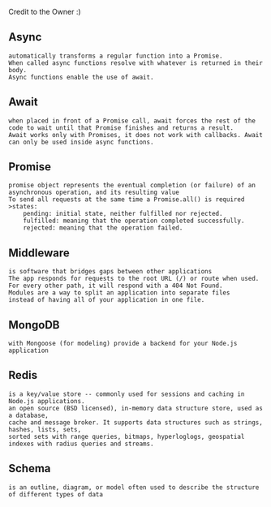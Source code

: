 Credit to the Owner :)
## <h2>Async</h2>
    automatically transforms a regular function into a Promise.
    When called async functions resolve with whatever is returned in their body.
    Async functions enable the use of await.
## <h2>Await</h2>
    when placed in front of a Promise call, await forces the rest of the code to wait until that Promise finishes and returns a result.
    Await works only with Promises, it does not work with callbacks. Await can only be used inside async functions.
## <h2>Promise</h2>
    promise object represents the eventual completion (or failure) of an asynchronous operation, and its resulting value
    To send all requests at the same time a Promise.all() is required
    >states:
        pending: initial state, neither fulfilled nor rejected.
        fulfilled: meaning that the operation completed successfully.
        rejected: meaning that the operation failed.

## <h2>Middleware</h2>
    is software that bridges gaps between other applications
    The app responds for requests to the root URL (/) or route when used. 
    For every other path, it will respond with a 404 Not Found.
    Modules are a way to split an application into separate files
    instead of having all of your application in one file. 

## <h2>MongoDB</h2> 
    with Mongoose (for modeling) provide a backend for your Node.js application

## <h2>Redis</h2>
    is a key/value store -- commonly used for sessions and caching in Node.js applications.
    an open source (BSD licensed), in-memory data structure store, used as a database, 
    cache and message broker. It supports data structures such as strings, hashes, lists, sets, 
    sorted sets with range queries, bitmaps, hyperloglogs, geospatial indexes with radius queries and streams.

## <h2>Schema</h2>
    is an outline, diagram, or model often used to describe the structure of different types of data